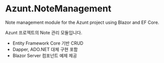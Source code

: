 # Azunt.NoteManagement

Note management module for the Azunt project using Blazor and EF Core.

Azunt 프로젝트의 Note 관리 모듈입니다.

- Entity Framework Core 기반 CRUD
- Dapper, ADO.NET 대체 구현 포함
- Blazor Server 컴포넌트 예제 제공
